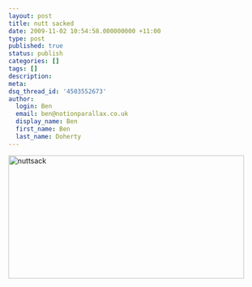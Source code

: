 ```yaml
---
layout: post
title: nutt sacked
date: 2009-11-02 10:54:58.000000000 +11:00
type: post
published: true
status: publish
categories: []
tags: []
description:
meta:
dsq_thread_id: '4503552673'
author:
  login: Ben
  email: ben@notionparallax.co.uk
  display_name: Ben
  first_name: Ben
  last_name: Doherty
---
```

<p><a href="http://www.notionparallax.co.uk/wordpress/wp-content/uploads/2009/11/nuttsack.jpg"><img src="{{ site.baseurl }}/assets/nuttsack.jpg" alt="nuttsack" title="nuttsack" width="465" height="243" class="alignleft size-full wp-image-307" /></a></p>
